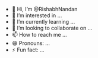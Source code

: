 - 👋 Hi, I’m @RishabhNandan
- 👀 I’m interested in ...
- 🌱 I’m currently learning ...
- 💞️ I’m looking to collaborate on ...
- 📫 How to reach me ...
- 😄 Pronouns: ...
- ⚡ Fun fact: ...

<!---
RishabhNandan/RishabhNandan is a ✨ special ✨ repository because its `README.md` (this file) appears on your GitHub profile.
You can click the Preview link to take a look at your changes.
--->

